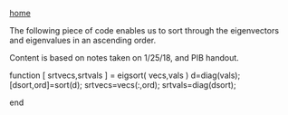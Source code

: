 [home](/README.md)


The following piece of code enables us to sort through the eigenvectors and eigenvalues in an ascending order. 

Content is based on notes taken on 1/25/18, and PIB handout.

function [ srtvecs,srtvals ] = eigsort( vecs,vals )
d=diag(vals);
[dsort,ord]=sort(d);
srtvecs=vecs(:,ord);
srtvals=diag(dsort);

end
